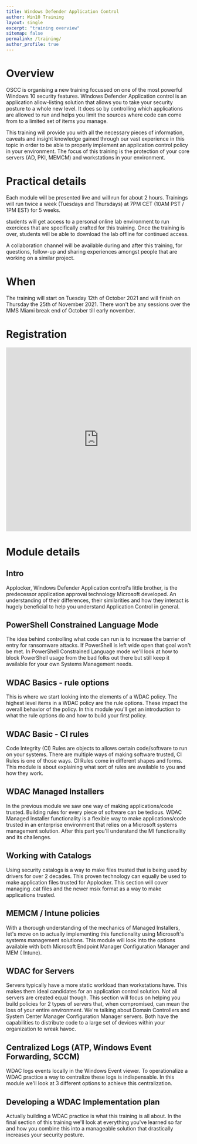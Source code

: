 ```yaml
---
title: Windows Defender Application Control
author: Win10 Training 
layout: single
excerpt: "training overview"
sitemap: false
permalink: /training/
author_profile: true
---
```


# Overview #
OSCC is organising a new training focussed on one of the most powerful Windows 10 security features. Windows Defender Application control is an application allow-listing solution that allows you to take your security posture to a whole new level. It does so by controlling which applications are allowed to run and helps you limit the sources where code can come from to a limited set of items you manage. 

This training will provide you with all the necessary pieces of information, caveats and insight knowledge gained through our vast experience in this topic in order to be able to properly implement an application control policy in your environment.  The focus of this training is the protection of your core servers (AD, PKI, MEMCM) and workstations in your environment. 

# Practical details #
Each module will be presented live and will run for about 2 hours. Trainings will run twice a week (Tuesdays and Thursdays) at 7PM CET (10AM PST / 1PM EST) for 5 weeks.

students will get access to a personal online lab environment to run exercices that are specifically crafted for this training. Once the training is over, students will be able to download the lab offline for continued access.

A collaboration channel will be available during and after this training, for questions, follow-up and sharing experiences amongst people that are working on a similar project.

# When #
The training will start on Tuesday 12th of October 2021 and will finish on Thursday the 25th of November 2021.
There won't be any sessions over the MMS Miami break end of October till early november.

# Registration # 

<iframe width="750px" height= "500px" src= "https://forms.office.com/Pages/ResponsePage.aspx?id=2ona4-q3REiP6_rVRfcdbM9Y59aORShCv4KDmN_di6lUQ0hRSFRUTlRXSzZTVVcxSTRURFdVN05STC4u&embed=true" frameborder= "0" marginwidth= "0" marginheight= "0" style= "border: none; max-width:100%; max-height:100vh" allowfullscreen webkitallowfullscreen mozallowfullscreen msallowfullscreen> </iframe>


# Module details #
## Intro ##

Applocker, Windows Defender Application control's little brother, is the predecessor application approval technology Microsoft developed. An understanding of their differences, their  similarities and how they interact is hugely beneficial to help you understand Application Control in general.

## PowerShell Constrained Language Mode ##

The idea behind controlling what code can run is to increase the barrier of entry for ransomware attacks. If PowerShell is left wide open that goal won't be met. In PowerShell Constrained Language mode we'll look at how to block PowerShell usage from the bad folks out there but still keep it available for your own Systems Management needs.

## WDAC Basics - rule options ##

This is where we start looking into the elements of a WDAC policy. The highest level items in a WDAC policy are the rule options. These impact the overall behavior of the policy. In this module you'll get an introduction to what the rule options do and how to build your first policy.

## WDAC Basic - CI rules ##

Code Integrity (CI) Rules are objects to allows certain code/software to run on your systems. There are multiple ways of making software trusted, CI Rules is one of those ways. CI Rules come in different shapes and forms. This module is about explaining what sort of rules are available to you and how they work.

## WDAC Managed Installers ##

In the previous module we saw one way of making applications/code trusted. Building rules for every piece of software can be tedious. WDAC Managed Installer functionality is a flexible way to make applications/code trusted in an enterprise environment that relies on a Microsoft systems management solution. After this part you'll understand the MI functionality and its challenges.

## Working with Catalogs ##
Using security catalogs is a way to make files trusted that is being used by drivers for over 2 decades. This proven technology can equally be used to make application files trusted for Applocker. This section will cover managing .cat files and the newer msix format as a way to make applications trusted.

## MEMCM / Intune policies ##

With a thorough understanding of the mechanics of Managed Installers, let's move on to actually implementing this functionality using Microsoft's systems management solutions. This module will look into the options available with both Microsoft Endpoint Manager Configuration Manager and MEM ( Intune).

## WDAC for Servers ##

Servers typically have a more static workload than workstations have. This makes them ideal candidates for an application control solution. Not all servers are created equal though. This section will focus on helping you build policies for 2 types of servers that, when compromised, can mean the loss of your entire environment. We're talking about Domain Controllers and System Center Manager Configuration Manager servers. Both have the capabilities to distribute code to a large set of devices within your organization to wreak havoc.

## Centralized Logs (ATP, Windows Event Forwarding, SCCM) ##

WDAC logs events locally in the Windows Event viewer. To operationalize a WDAC practice a way to centralize these logs is indispensable. In this module we'll look at 3 different options to achieve this centralization.

## Developing a WDAC Implementation plan ##

Actually building a WDAC practice is what this training is all about. In the final section of this training we'll look at everything you've learned so far and how you combine this into a manageable solution that drastically increases your security posture.